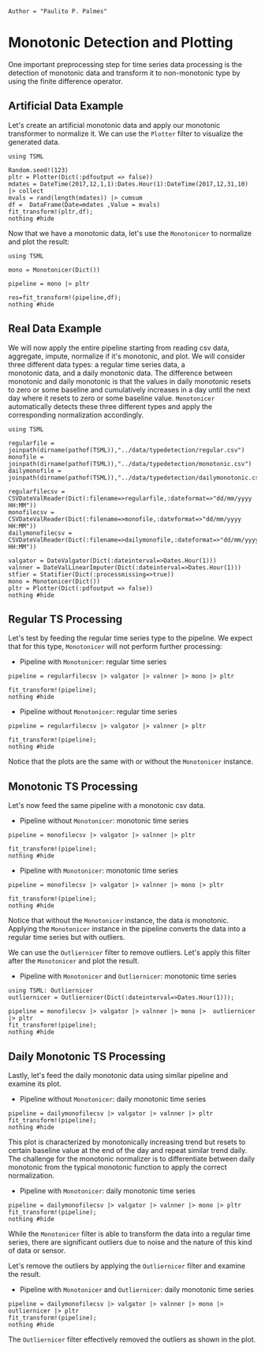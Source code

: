 ```@meta
Author = "Paulito P. Palmes"
```

# Monotonic Detection and Plotting

One important preprocessing step for time series data processing is the detection 
of monotonic data and transform it to non-monotonic type by using the finite difference
operator.

## Artificial Data Example

Let's create an artificial monotonic data and apply our monotonic transformer to normalize it.
We can use the `Plotter` filter to visualize the generated data.

```@example mono
using TSML

Random.seed!(123)
pltr = Plotter(Dict(:pdfoutput => false))
mdates = DateTime(2017,12,1,1):Dates.Hour(1):DateTime(2017,12,31,10) |> collect
mvals = rand(length(mdates)) |> cumsum
df =  DataFrame(Date=mdates ,Value = mvals)
fit_transform!(pltr,df);
nothing #hide
```

Now that we have a monotonic data, let's use the `Monotonicer` to normalize and plot the result:

```@example mono
using TSML

mono = Monotonicer(Dict())

pipeline = mono |> pltr

res=fit_transform!(pipeline,df);
nothing #hide
```

## Real Data Example

We will now apply the entire pipeline 
starting from reading csv data, aggregate, impute, normalize
if it's monotonic, and plot. We will consider three 
different data types: a regular time series data, a  
monotonic data, and a daily monotonic data. The difference between  
monotonic and daily monotonic is that the values in daily monotonic resets to 
zero or some baseline and cumulatively increases in a day until the 
next day where it resets to zero or some baseline value. `Monotonicer`
automatically detects these three different types and apply the corresponding
normalization accordingly.

```@example mono
using TSML

regularfile = joinpath(dirname(pathof(TSML)),"../data/typedetection/regular.csv")
monofile = joinpath(dirname(pathof(TSML)),"../data/typedetection/monotonic.csv")
dailymonofile = joinpath(dirname(pathof(TSML)),"../data/typedetection/dailymonotonic.csv")

regularfilecsv = CSVDateValReader(Dict(:filename=>regularfile,:dateformat=>"dd/mm/yyyy HH:MM"))
monofilecsv = CSVDateValReader(Dict(:filename=>monofile,:dateformat=>"dd/mm/yyyy HH:MM"))
dailymonofilecsv = CSVDateValReader(Dict(:filename=>dailymonofile,:dateformat=>"dd/mm/yyyy HH:MM"))

valgator = DateValgator(Dict(:dateinterval=>Dates.Hour(1)))
valnner = DateValLinearImputer(Dict(:dateinterval=>Dates.Hour(1)))
stfier = Statifier(Dict(:processmissing=>true))
mono = Monotonicer(Dict())
pltr = Plotter(Dict(:pdfoutput => false))
nothing #hide
```

## Regular TS Processing
Let's test by feeding the regular time series type to the pipeline. We expect that for this type,
`Monotonicer` will not perform further processing:


- Pipeline with `Monotonicer`: regular time series
```@example mono
pipeline = regularfilecsv |> valgator |> valnner |> mono |> pltr

fit_transform!(pipeline);
nothing #hide
```

- Pipeline without `Monotonicer`: regular time series
```@example mono
pipeline = regularfilecsv |> valgator |> valnner |> pltr

fit_transform!(pipeline);
nothing #hide
```

Notice that the plots are the same with or without the `Monotonicer` instance.

## Monotonic TS Processing
Let's now feed the same pipeline with a monotonic csv data.

- Pipeline without `Monotonicer`: monotonic time series
```@example mono
pipeline = monofilecsv |> valgator |> valnner |> pltr

fit_transform!(pipeline);
nothing #hide
```

- Pipeline with `Monotonicer`: monotonic time series
```@example mono
pipeline = monofilecsv |> valgator |> valnner |> mono |> pltr

fit_transform!(pipeline);
nothing #hide
```

Notice that without the `Monotonicer` instance, the data is monotonic. Applying
the `Monotonicer` instance in the pipeline converts the data into
a regular time series but with outliers.

We can use the `Outliernicer` filter to remove outliers. Let's apply this filter after the
`Monotonicer` and plot the result.

- Pipeline with `Monotonicer` and `Outliernicer`: monotonic time series
```@example mono
using TSML: Outliernicer
outliernicer = Outliernicer(Dict(:dateinterval=>Dates.Hour(1)));

pipeline = monofilecsv |> valgator |> valnner |> mono |>  outliernicer |> pltr
fit_transform!(pipeline);
nothing #hide
```

## Daily Monotonic TS Processing
Lastly, let's feed the daily monotonic data using similar pipeline and examine its plot.

- Pipeline without `Monotonicer`: daily monotonic time series
```@example mono
pipeline = dailymonofilecsv |> valgator |> valnner |> pltr
fit_transform!(pipeline);
nothing #hide
```

This plot is characterized by monotonically increasing trend but resets to certain baseline value 
at the end of the day and repeat similar trend daily. The challenge for the monotonic normalizer
is to differentiate between daily monotonic from the typical monotonic function to apply
the correct normalization.

- Pipeline with `Monotonicer`: daily monotonic time series
```@example mono
pipeline = dailymonofilecsv |> valgator |> valnner |> mono |> pltr
fit_transform!(pipeline);
nothing #hide
```

While the `Monotonicer` filter is able to transform the data into a regular time series,
there are significant outliers due to noise and the nature of this kind of data or sensor.

Let's remove the outliers by applying the `Outliernicer` filter and examine the result.

- Pipeline with `Monotonicer` and `Outliernicer`: daily monotonic time series
```@example mono
pipeline = dailymonofilecsv |> valgator |> valnner |> mono |> outliernicer |> pltr
fit_transform!(pipeline);
nothing #hide
```

The `Outliernicer` filter effectively removed the outliers as shown in the plot.
